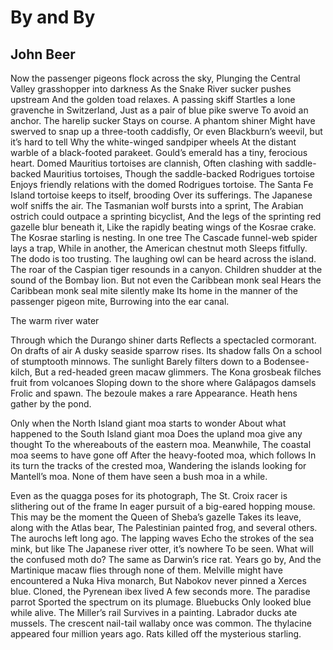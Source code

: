 # By and By
## John Beer
Now the passenger pigeons flock across the sky,
Plunging the Central Valley grasshopper into darkness
As the Snake River sucker pushes upstream
And the golden toad relaxes. A passing skiff
Startles a lone gravenche in Switzerland,
Just as a pair of blue pike swerve
To avoid an anchor. The harelip sucker
Stays on course. A phantom shiner
Might have swerved to snap up a three-tooth caddisfly,
Or even Blackburn’s weevil, but it’s hard to tell
Why the white-winged sandpiper wheels
At the distant warble of a black-footed parakeet.
Gould’s emerald has a tiny, ferocious heart.
Domed Mauritius tortoises are clannish,
Often clashing with saddle-backed Mauritius tortoises,
Though the saddle-backed Rodrigues tortoise
Enjoys friendly relations with the domed Rodrigues tortoise.
The Santa Fe Island tortoise keeps to itself, brooding
Over its sufferings. The Japanese wolf sniffs the air.
The Tasmanian wolf bursts into a sprint,
The Arabian ostrich could outpace a sprinting bicyclist,
And the legs of the sprinting red gazelle blur beneath it,
Like the rapidly beating wings of the Kosrae crake.
The Kosrae starling is nesting. In one tree
The Cascade funnel-web spider lays a trap,
While in another, the American chestnut moth
Sleeps fitfully. The dodo is too trusting.
The laughing owl can be heard across the island.
The roar of the Caspian tiger resounds in a canyon.
Children shudder at the sound of the Bombay lion.
But not even the Caribbean monk seal
Hears the Caribbean monk seal mite silently make
Its home in the manner of the passenger pigeon mite,
Burrowing into the ear canal.

The warm river water

Through which the Durango shiner darts
Reflects a spectacled cormorant. On drafts of air
A dusky seaside sparrow rises. Its shadow falls
On a school of stumptooth minnows. The sunlight
Barely filters down to a Bodensee-kilch,
But a red-headed green macaw glimmers.
The Kona grosbeak filches fruit from volcanoes
Sloping down to the shore where Galápagos damsels
Frolic and spawn. The bezoule makes a rare
Appearance. Heath hens gather by the pond.

Only when the North Island giant moa starts to wonder
About what happened to the South Island giant moa
Does the upland moa give any thought
To the whereabouts of the eastern moa. Meanwhile,
The coastal moa seems to have gone off
After the heavy-footed moa, which follows
In its turn the tracks of the crested moa,
Wandering the islands looking for Mantell’s moa.
None of them have seen a bush moa in a while.

Even as the quagga poses for its photograph,
The St. Croix racer is slithering out of the frame
In eager pursuit of a big-eared hopping mouse.
This may be the moment the Queen of Sheba’s gazelle
Takes its leave, along with the Atlas bear,
The Palestinian painted frog, and several others.
The aurochs left long ago. The lapping waves
Echo the strokes of the sea mink, but like
The Japanese river otter, it’s nowhere
To be seen. What will the confused moth do?
The same as Darwin’s rice rat. Years go by,
And the Martinique macaw flies through none of them.
Melville might have encountered a Nuka Hiva monarch,
But Nabokov never pinned a Xerces blue.
Cloned, the Pyrenean ibex lived
A few seconds more. The paradise parrot
Sported the spectrum on its plumage. Bluebucks
Only looked blue while alive. The Miller’s rail
Survives in a painting. Labrador ducks ate mussels.
The crescent nail-tail wallaby once was common.
The thylacine appeared four million years ago.
Rats killed off the mysterious starling.